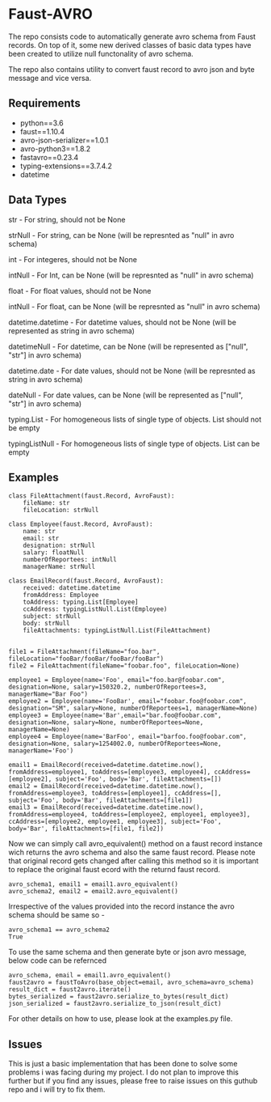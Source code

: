 # Faust-AVRO
The repo consists code to automatically generate avro schema from Faust records. On top of it, some new derived classes of basic data types have been created to utilize null functonality of avro schema.

The repo also contains utility to convert faust record to avro json and byte message and vice versa.

## Requirements
- python==3.6
- faust==1.10.4
- avro-json-serializer==1.0.1
- avro-python3==1.8.2
- fastavro==0.23.4
- typing-extensions==3.7.4.2
- datetime

## Data Types
str - For string, should not be None

strNull - For string, can be None (will be represnted as "null" in avro schema)

int - For integeres, should not be None

intNull - For Int, can be None (will be represnted as "null" in avro schema)

float - For float values, should not be None

intNull - For float, can be None (will be represnted as "null" in avro schema)

datetime.datetime - For datetime values, should not be None (will be represented as string in avro schema)

datetimeNull - For datetime, can be None (will be represented as ["null", "str"] in avro schema)

datetime.date - For date values, should not be None (will be represnted as string in avro schema)

dateNull - For date values, can be None (will be represented as ["null", "str"] in avro schema)

typing.List - For homogeneous lists of single type of objects. List should not be empty

typingListNull - For homogeneous lists of single type of objects. List can be empty


## Examples

```
class FileAttachment(faust.Record, AvroFaust):
    fileName: str
    fileLocation: strNull
    
class Employee(faust.Record, AvroFaust):
    name: str
    email: str
    designation: strNull
    salary: floatNull
    numberOfReportees: intNull
    managerName: strNull
    
class EmailRecord(faust.Record, AvroFaust):
    received: datetime.datetime
    fromAddress: Employee
    toAddress: typing.List[Employee]
    ccAddress: typingListNull.List(Employee)
    subject: strNull
    body: strNull
    fileAttachments: typingListNull.List(FileAttachment)


file1 = FileAttachment(fileName="foo.bar", fileLocation="fooBar/fooBar/fooBar/fooBar")
file2 = FileAttachment(fileName="foobar.foo", fileLocation=None)

employee1 = Employee(name='Foo', email="foo.bar@foobar.com", designation=None, salary=150320.2, numberOfReportees=3, managerName="Bar Foo")
employee2 = Employee(name='FooBar', email="foobar.foo@foobar.com", designation="SM", salary=None, numberOfReportees=1, managerName=None)
employee3 = Employee(name='Bar',email="bar.foo@foobar.com", designation=None, salary=None, numberOfReportees=None, managerName=None)
employee4 = Employee(name='BarFoo', email="barfoo.foo@foobar.com", designation=None, salary=1254002.0, numberOfReportees=None, managerName='Foo')

email1 = EmailRecord(received=datetime.datetime.now(), fromAddress=employee1, toAddress=[employee3, employee4], ccAddress=[employee2], subject='Foo', body='Bar', fileAttachments=[])
email2 = EmailRecord(received=datetime.datetime.now(), fromAddress=employee3, toAddress=[employee1], ccAddress=[], subject='Foo', body='Bar', fileAttachments=[file1])
email3 = EmailRecord(received=datetime.datetime.now(), fromAddress=employee4, toAddress=[employee2, employee1, employee3], ccAddress=[employee2, employee1, employee3], subject='Foo', body='Bar', fileAttachments=[file1, file2])
```

Now we can simply call avro_equivalent() method on a faust record instance wich returns the avro schema and also the same faust record. Please note that original record gets changed after calling this method so it is important to replace the original faust ecord with the returnd faust record.

```
avro_schema1, email1 = email1.avro_equivalent()
avro_schema2, email2 = email2.avro_equivalent()
```
Irrespective of the values provided into the record instance the avro schema should be same so -
```
avro_schema1 == avro_schema2
True
```

To use the same schema and then generate byte or json avro message, below code can be refernced
```
avro_schema, email = email1.avro_equivalent()
faust2avro = faustToAvro(base_object=email, avro_schema=avro_schema)
result_dict = faust2avro.iterate()
bytes_serialized = faust2avro.serialize_to_bytes(result_dict)
json_serialized = faust2avro.serialize_to_json(result_dict)
```
For other details on how to use, please look at the examples.py file.

## Issues
This is just a basic implementation that has been done to solve some problems i was facing during my project. I do not plan to improve this further but if you find any issues, please free to raise issues on this guthub repo and i will try to fix them.
    
 


